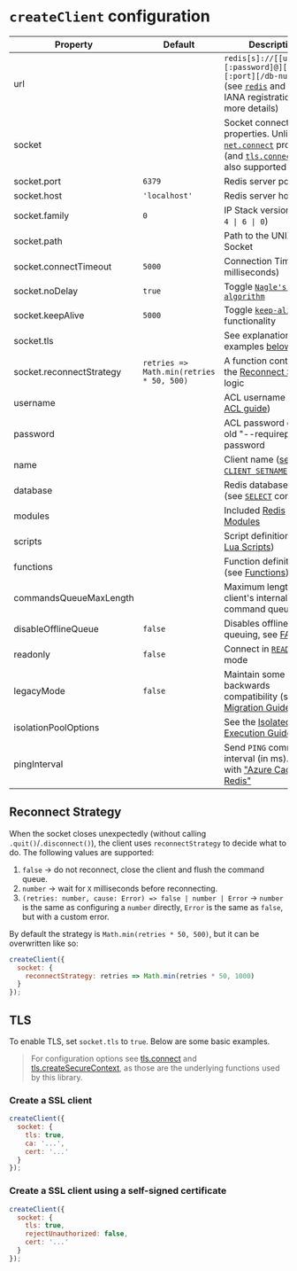 # `createClient` configuration

| Property                 | Default                                  | Description                                                                                                                                                                                                                                         |
|--------------------------|------------------------------------------|-----------------------------------------------------------------------------------------------------------------------------------------------------------------------------------------------------------------------------------------------------|
| url                      |                                          | `redis[s]://[[username][:password]@][host][:port][/db-number]` (see [`redis`](https://www.iana.org/assignments/uri-schemes/prov/redis) and [`rediss`](https://www.iana.org/assignments/uri-schemes/prov/rediss) IANA registration for more details) |
| socket                   |                                          | Socket connection properties. Unlisted [`net.connect`](https://nodejs.org/api/net.html#socketconnectoptions-connectlistener) properties (and [`tls.connect`](https://nodejs.org/api/tls.html#tlsconnectoptions-callback)) are also supported        |
| socket.port              | `6379`                                   | Redis server port                                                                                                                                                                                                                                   |
| socket.host              | `'localhost'`                            | Redis server hostname                                                                                                                                                                                                                               |
| socket.family            | `0`                                      | IP Stack version (one of `4 \| 6 \| 0`)                                                                                                                                                                                                             |
| socket.path              |                                          | Path to the UNIX Socket                                                                                                                                                                                                                             |
| socket.connectTimeout    | `5000`                                   | Connection Timeout (in milliseconds)                                                                                                                                                                                                                |
| socket.noDelay           | `true`                                   | Toggle [`Nagle's algorithm`](https://nodejs.org/api/net.html#net_socket_setnodelay_nodelay)                                                                                                                                                         |
| socket.keepAlive         | `5000`                                   | Toggle [`keep-alive`](https://nodejs.org/api/net.html#net_socket_setkeepalive_enable_initialdelay) functionality                                                                                                                                    |
| socket.tls               |                                          | See explanation and examples [below](#TLS)                                                                                                                                                                                                          |
| socket.reconnectStrategy | `retries => Math.min(retries * 50, 500)` | A function containing the [Reconnect Strategy](#reconnect-strategy) logic                                                                                                                                                                           |
| username                 |                                          | ACL username ([see ACL guide](https://redis.io/topics/acl))                                                                                                                                                                                         |
| password                 |                                          | ACL password or the old "--requirepass" password                                                                                                                                                                                                    |
| name                     |                                          | Client name ([see `CLIENT SETNAME`](https://redis.io/commands/client-setname))                                                                                                                                                                      |
| database                 |                                          | Redis database number (see [`SELECT`](https://redis.io/commands/select) command)                                                                                                                                                                    |
| modules                  |                                          | Included [Redis Modules](../README.md#packages)                                                                                                                                                                                                     |
| scripts                  |                                          | Script definitions (see [Lua Scripts](../README.md#lua-scripts))                                                                                                                                                                                    |
| functions                |                                          | Function definitions (see [Functions](../README.md#functions))                                                                                                                                                                                      |
| commandsQueueMaxLength   |                                          | Maximum length of the client's internal command queue                                                                                                                                                                                               |
| disableOfflineQueue      | `false`                                  | Disables offline queuing, see [FAQ](./FAQ.md#what-happens-when-the-network-goes-down)                                                                                                                                                               |
| readonly                 | `false`                                  | Connect in [`READONLY`](https://redis.io/commands/readonly) mode                                                                                                                                                                                    |
| legacyMode               | `false`                                  | Maintain some backwards compatibility (see the [Migration Guide](./v3-to-v4.md))                                                                                                                                                                    |
| isolationPoolOptions     |                                          | See the [Isolated Execution Guide](./isolated-execution.md)                                                                                                                                                                                         |
| pingInterval             |                                          | Send `PING` command at interval (in ms). Useful with ["Azure Cache for Redis"](https://learn.microsoft.com/en-us/azure/azure-cache-for-redis/cache-best-practices-connection#idle-timeout)                                                          |

## Reconnect Strategy

When the socket closes unexpectedly (without calling `.quit()`/`.disconnect()`), the client uses `reconnectStrategy` to decide what to do. The following values are supported:
1. `false` -> do not reconnect, close the client and flush the command queue.
2. `number` -> wait for `X` milliseconds before reconnecting.
3. `(retries: number, cause: Error) => false | number | Error` -> `number` is the same as configuring a `number` directly, `Error` is the same as `false`, but with a custom error.

By default the strategy is `Math.min(retries * 50, 500)`, but it can be overwritten like so:

```javascript
createClient({
  socket: {
    reconnectStrategy: retries => Math.min(retries * 50, 1000)
  }
});
```

## TLS

To enable TLS, set `socket.tls` to `true`. Below are some basic examples.

> For configuration options see [tls.connect](https://nodejs.org/api/tls.html#tlsconnectoptions-callback) and [tls.createSecureContext](https://nodejs.org/api/tls.html#tlscreatesecurecontextoptions), as those are the underlying functions used by this library.

### Create a SSL client

```javascript
createClient({
  socket: {
    tls: true,
    ca: '...',
    cert: '...'
  }
});
```

### Create a SSL client using a self-signed certificate

```javascript
createClient({
  socket: {
    tls: true,
    rejectUnauthorized: false,
    cert: '...'
  }
});
```

